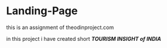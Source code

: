 # Landing-Page
this is an assignment of theodinproject.com

in this project i have created short ***TOURISM INSIGHT of INDIA***

